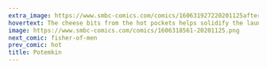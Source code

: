 ```yaml
---
extra_image: https://www.smbc-comics.com/comics/160631927220201125after.png
hovertext: The cheese bits from the hot pockets helps solidify the laundry as it dries.
image: https://www.smbc-comics.com/comics/1606318561-20201125.png
next_comic: fisher-of-men
prev_comic: hot
title: Potemkin
---
```


